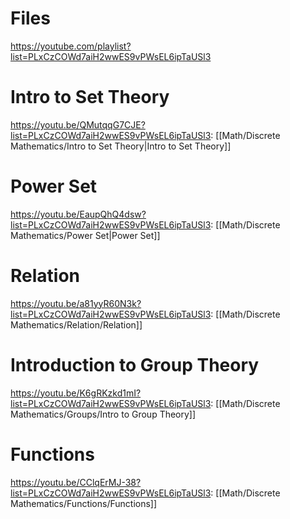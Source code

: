 # Files

https://youtube.com/playlist?list=PLxCzCOWd7aiH2wwES9vPWsEL6ipTaUSl3

# Intro to Set Theory
https://youtu.be/QMutqqG7CJE?list=PLxCzCOWd7aiH2wwES9vPWsEL6ipTaUSl3: [[Math/Discrete Mathematics/Intro to Set Theory|Intro to Set Theory]]

# Power Set
https://youtu.be/EaupQhQ4dsw?list=PLxCzCOWd7aiH2wwES9vPWsEL6ipTaUSl3: [[Math/Discrete Mathematics/Power Set|Power Set]]

# Relation
https://youtu.be/a81yyR60N3k?list=PLxCzCOWd7aiH2wwES9vPWsEL6ipTaUSl3: [[Math/Discrete Mathematics/Relation/Relation]]

# Introduction to Group Theory
https://youtu.be/K6gRKzkd1mI?list=PLxCzCOWd7aiH2wwES9vPWsEL6ipTaUSl3: [[Math/Discrete Mathematics/Groups/Intro to Group Theory]]

# Functions
https://youtu.be/CClqErMJ-38?list=PLxCzCOWd7aiH2wwES9vPWsEL6ipTaUSl3: [[Math/Discrete Mathematics/Functions/Functions]]
